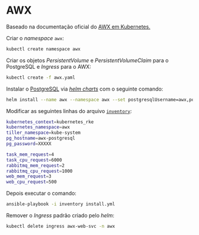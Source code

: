 # AWX

Baseado na documentação oficial do [AWX em Kubernetes.](https://github.com/ansible/awx/blob/devel/INSTALL.md#kubernetes)

Criar o _namespace_ `awx`:

```bash
kubectl create namespace awx
```

Criar os objetos _PersistentVolume_ e _PersistentVolumeClaim_ para o PostgreSQL e _Ingress_ para o AWX:

```bash
kubectl create -f awx.yaml
```

Instalar o [PostgreSQL](https://github.com/kubernetes/charts/tree/master/stable/postgresql) via [_helm charts_](https://github.com/kubernetes/charts) com o seguinte comando:

```bash
helm install --name awx --namespace awx --set postgresqlUsername=awx,postgresPassword=XXXXX,postgresDatabase=awx,persistence.existingClaim=pvc-awx-postgresql stable/postgresql --version=1.0.0
```

Modificar as seguintes linhas do arquivo [`inventory`](https://github.com/ansible/awx/blob/devel/installer/inventory):

```bash
kubernetes_context=kubernetes_rke
kubernetes_namespace=awx
tiller_namespace=kube-system
pg_hostname=awx-postgresql
pg_password=XXXXX

task_mem_request=4
task_cpu_request=6000
rabbitmq_mem_request=2
rabbitmq_cpu_request=1000
web_mem_request=3
web_cpu_request=500
```

Depois executar o comando:

```bash
ansible-playbook -i inventory install.yml
```

Remover o _Ingress_ padrão criado pelo _helm_:

```bash
kubectl delete ingress awx-web-svc -n awx
```
